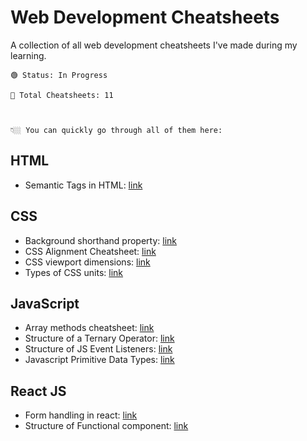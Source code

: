 # Web Development Cheatsheets
A collection of all web development cheatsheets I've made during my learning. 

```
🟢 Status: In Progress 

🎨 Total Cheatsheets: 11



👇🏼 You can quickly go through all of them here: 
```
## HTML
- Semantic Tags in HTML: [link](https://github.com/ieshreya/cheatsheets/blob/main/HTML/HTML%20Semantic%20tags.pdf)


## CSS
- Background shorthand property: [link](https://github.com/ieshreya/cheatsheets/blob/main/CSS/Background%20shorthand%20property.pdf)
- CSS Alignment Cheatsheet: [link](https://github.com/ieshreya/cheatsheets/blob/main/CSS/CSS%20Alignment%20Cheatsheet.pdf)
- CSS viewport dimensions: [link](https://github.com/ieshreya/cheatsheets/blob/main/CSS/css%20viewport%20dimensions.pdf)
- Types of CSS units: [link](https://github.com/ieshreya/cheatsheets/blob/main/CSS/Types%20of%20CSS%20units.pdf)


## JavaScript
- Array methods cheatsheet: [link](https://github.com/ieshreya/cheatsheets/blob/main/JavaScript/Javascript%20array%20methods%20cheatsheet.pdf)
- Structure of a Ternary Operator: [link](https://github.com/ieshreya/cheatsheets/blob/main/JavaScript/Structure%20of%20JS%20Event%20Listeners.pdf)
- Structure of JS Event Listeners: [link](https://github.com/ieshreya/cheatsheets/blob/main/JavaScript/Structure%20of%20a%20Ternary%20Operator.pdf)
- Javascript Primitive Data Types: [link](https://github.com/ieshreya/cheatsheets/blob/main/JavaScript/js%20Primitive%20Data%20Types.pdf)

## React JS
- Form handling in react: [link](https://github.com/ieshreya/cheatsheets/blob/main/React/FORM%20HANDLING%20IN%20REACT.pdf)
- Structure of Functional component: [link](https://github.com/ieshreya/cheatsheets/blob/main/React/Structure%20of%20Functional%20Component.pdf)
